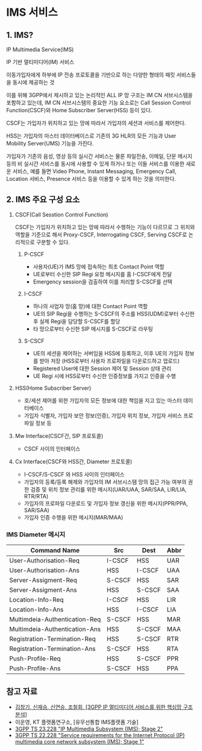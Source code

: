 # IMS 서비스

## 1. IMS?
IP Multimedia Service(IMS)

IP 기반 멀티미디어(IM) 서비스

이동가입자에게 하부에 IP 전송 프로토콜을 기반으로 하는 다양한 형태의 패킷 서비스들을 동시에 제공하는 것

이를 위해 3GPP에서 제시하고 있는 논리적인 ALL IP 망 구조는 IM CN 서브시스템을 포함하고 있는데, IM CN 서브시스템의 중요한 기능 요소로는 Call Session Control Function(CSCF)와 Home Subscriber
Server(HSS) 등이 있다. 

CSCF는 가입자가 위치하고 있는 망에 따라서 가입자의 세션과 서비스를 제어한다. 

HSS는 가입자의 마스터 데이터베이스로 기존의 3G HLR의 모든 기능과 User Mobility Server(UMS) 기능을 가진다. 

가입자가 기존의 음성, 영상 등의 실시간 서비스는 물론 파일전송, 이메일, 단문 메시지 등의 비 실시간 서비스를 동시에 사용할 수 있게 하거나 또는 이들 서비스를 이용한 새로운 서비스, 예를 들면 Video Phone, Instant Messaging, Emergency Call, Location 서비스, Presence 서비스 등을 이용할 수 있게 하는 것을 의미한다.

## 2. IMS 주요 구성 요소

1. CSCF(Call Sesstion Control Function)

    CSCF는 가입자가 위치하고 있는 망에 따라서 수행하는 기능이 다르므로 그 위치와 역할을 기준으로 해서 Proxy-CSCF, Interrogating CSCF, Serving CSCF로 논리적으로 구분할 수 있다.

   1. P-CSCF
        
        - 사용자(UE)가 IMS 망에 접속하는 최초 Contact Point 역할
        - UE로부터 수신한 SIP Regi 요청 메시지를 홈 I-CSCF에게 전달
        - Emergency session을 검출하여 이를 처리할 S-CSCF를 선택
   
   2. I-CSCF

        - 하나의 사업자 망(홈 망)에 대한 Contact Point 역할
        - UE의 SIP Regi을 수행하는 S-CSCF의 주소를 HSS(UDM)로부터 수신한 후 실제 Regi을 담당할 S-CSCF를 할당
        - 타 망으로부터 수신한 SIP 메시지를 S-CSCF로 라우팅

   3. S-CSCF
   
        - UE의 세션을 제어하는 서버임을 HSS에 등록하고, 이후 UE의 가입자 정보를 받아 저장 (HSS로부터 사용자 프로파일을 다운로드하고 업로드)
        - Registered User에 대한 Session 제어 및 Session 상태 관리
        - UE Regi 시에 HSS로부터 수신한 인증정보를 가지고 인증을 수행

2. HSS(Home Subscriber Server)
   
    - 호/세션 제어를 위한 가입자의 모든 정보에 대한 책임을 지고 있는 마스터 데이터베이스
    - 가입자 식별자, 가입자 보안 정보(인증), 가입자 위치 정보, 가입자 서비스 프로파일 정보 등

3. Mw Interface(CSCF간, SIP 프로토콜)
    
    - CSCF 사이의 인터페이스   

4. Cx Interface(CSCF와 HSS간, Diameter 프로토콜)

    - I-CSCF/S-CSCF 와 HSS 사이의 인터페이스
    - 가입자의 등록/등록 해제와 가입자의 IM 서브시스템 망의 접근 가능 여부의 권한 검증 및 위치 정보 관리를 위한 메시지(UAR/UAA, SAR/SAA, LIR/LIA, RTR/RTA)
    - 가입자의 프로파일 다운로드 및 가입자 정보 갱신을 위한 메시지(PPR/PPA, SAR/SAA)
    - 가입자 인증 수행을 위한 메시지(MAR/MAA)

### IMS Diameter 메시지
|Command Name          |Src   |Dest  |Abbr|
|----------------------|------|------|----|
|User-Authorisation-Req|I-CSCF|HSS   |UAR|
|User-Authorisation-Ans|HSS   |I-CSCF|UAA|
|Server-Assigment-Req  |S-CSCF|HSS   |SAR|
|Server-Assigment-Ans  |HSS   |S-CSCF|SAA|
|Location-Info-Req     |I-CSCF|HSS   |LIR|
|Location-Info-Ans     |HSS   |I-CSCF|LIA|
|Multimdeia-Authentication-Req|S-CSCF|HSS   |MAR|
|Multimdeia-Authentication-Ans|HSS   |S-CSCF|MAA|
|Registration-Termination-Req |HSS   |S-CSCF|RTR|
|Registration-Termination-Ans |S-CSCF|HSS   |RTA|
|Push-Profile-Req      |HSS   |S-CSCF|PPR|
|Push-Profile-Ans      |S-CSCF|HSS   |PPA|
        

## 참고 자료
- [김창기, 신재승, 신연승, 조철회, [3GPP IP 멀티미디어 서비스를 위한 핵심망 구조 분석]](https://ettrends.etri.re.kr/ettrends/75/0905000333/)
- 이운영, KT 플랫폼연구소, [유무선통합 IMS플랫폼 기술]
- [3GPP TS 23.228 "IP Multimedia Subsystem (IMS); Stage 2"](https://portal.3gpp.org/desktopmodules/Specifications/SpecificationDetails.aspx?specificationId=821)
- [3GPP TS 22.228 "Service requirements for the Internet Protocol (IP) multimedia core network subsystem (IMS); Stage 1"](https://portal.3gpp.org/desktopmodules/Specifications/SpecificationDetails.aspx?specificationId=629)